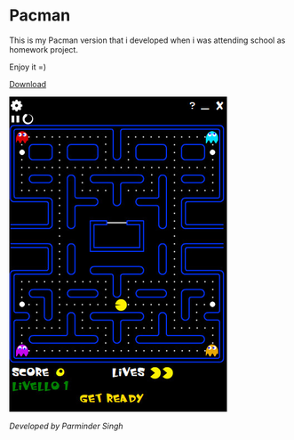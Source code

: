 # Pacman
This is my Pacman version that i developed when i was attending school as homework project.

Enjoy it =)

[Download](https://github.com/parmi93/Pacman/releases/download/1.0.0/Pacman.exe)

![Image of Game Screen](https://github.com/parmi93/Pacman/blob/master/immagini/Screenshot/Pacman%20Game%20Screen.jpg)

*Developed by Parminder Singh*
